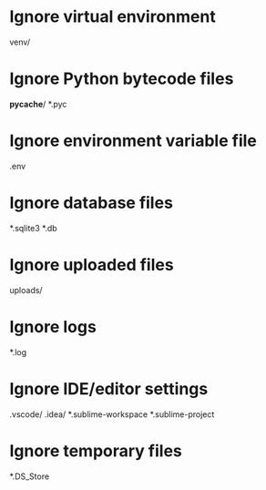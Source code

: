 # Ignore virtual environment
venv/

# Ignore Python bytecode files
__pycache__/
*.pyc

# Ignore environment variable file
.env

# Ignore database files
*.sqlite3
*.db

# Ignore uploaded files
uploads/

# Ignore logs
*.log

# Ignore IDE/editor settings
.vscode/
.idea/
*.sublime-workspace
*.sublime-project

# Ignore temporary files
*.DS_Store
